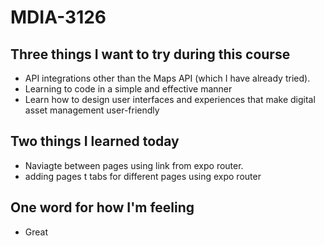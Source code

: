 # MDIA-3126

## Three things I want to try during this course 
- API integrations other than the Maps API (which I have already tried).
- Learning to code in a simple and effective manner
- Learn how to design user interfaces and experiences that make digital asset management user-friendly

## Two things I learned today
- Naviagte between pages using link from expo router.
- adding pages t tabs for different pages using expo router

## One word for how I'm feeling
- Great

